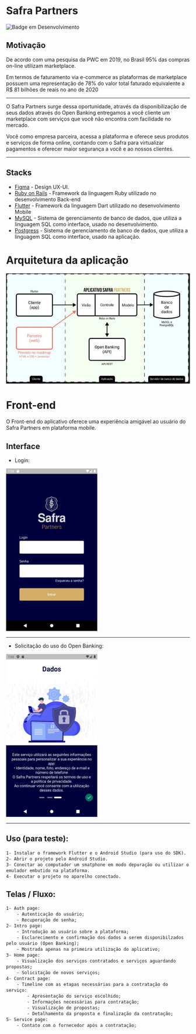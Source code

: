 # Safra Partners

![Badge em Desenvolvimento](http://img.shields.io/static/v1?label=STATUS&message=EM%20DESENVOLVIMENTO&color=GREEN&style=for-the-badge)

## Motivação

De acordo com uma pesquisa da PWC em 2019, no Brasil 95% das compras on-line utilizam marketplace.

Em termos de faturamento via e-commerce as plataformas de marketplace possuem uma representação de 78% do valor total faturado equivalente a R$ 81 bilhões de reais no ano de 2020

---

O Safra Partners surge dessa oportunidade, através da disponibilização de seus dados através do Open Banking entregamos a você cliente um marketplace com serviços que você não encontra com facilidade no mercado.

Você como empresa parceira, acessa a plataforma e oferece seus produtos e serviços de forma online, contando com o Safra para virtualizar pagamentos e oferecer maior segurança a você e ao nossos clientes.

---

## Stacks

-   [Figma](https://www.figma.com/) - Design UX-UI.
-   [Ruby on Rails](https://rubyonrails.org/) - Framework da linguagem Ruby utilizado no desenvolvimento Back-end
-   [Flutter](https://vuejs.org/) - Framework da linguagem Dart utilizado no desenvolvimento Mobile
-   [MySQL](https://www.mysql.com/) - Sistema de gerenciamento de banco de dados, que utiliza a linguagem SQL como interface, usado no desenvolvimento.
-   [Postgress](https://www.postgresql.org/) - Sistema de gerenciamento de banco de dados, que utiliza a linguagem SQL como interface, usado na aplicação.

# Arquitetura da aplicação

<div align="center">
<img src="https://raw.githubusercontent.com/matgermano/Hackaton_Safra2022/main/arquitetura.JPG" width="600">
</div>    
 
# Front-end

O Front-end do aplicativo oferece uma experiência amigável ao usuário do Safra Partners em plataforma mobile.

## Interface

-   Login:

<div>
<img src="https://raw.githubusercontent.com/matgermano/Hackaton_Safra2022/main/login.png" width="250">
</div>

---

-   Solicitação do uso do Open Banking:
<div>
<img src="https://raw.githubusercontent.com/matgermano/Hackaton_Safra2022/main/opbank.png" width="250">
</div>

---

## Uso (para teste):

    1- Instalar o framework Flutter e o Android Studio (para uso do SDK).
    2- Abrir o projeto pelo Android Studio.
    3- Conectar ao computador um smatphone em modo depuração ou utilizar o emulador embutido na plataforma.
    4- Executar o projeto no aparelho conectado.

## Telas / Fluxo:

    1- Auth page:
    	- Autenticação do usuário;
    	- Recuperação de senha;
    2- Intro page:
    	- Introdução ao usuário sobre a plataforma;
    	- Esclarecimento e confirmação dos dados a serem disponibilzados pelo usuário (Open Banking);
    	- Mostrada apenas na primeira utilização do aplicativo;
    3- Home page:
    	- Visualização dos serviços contratados e serviços aguardando propostas;
    	- Solicitação de novos serviços;
    4- Contract page:
    	- Timeline com as etapas necessárias para a contratação do serviço:
    		- Apresentação do serviço escolhido;
    		- Informações necessárias para contratação;
    		- Visualização de propostas;
    		- Detalhamento da proposta e finalização da contratação;
    5- Service page:
        - Contato com o fornecedor após a contratação;
